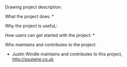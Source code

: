 
Drawing project description: 

What the project does:
* 

Why the project is usefuL:

How users can get started with the project:
* 

Who maintains and contributes to the project:
*  Justin Windle maintains and contributes to this project, http://soulwire.co.uk